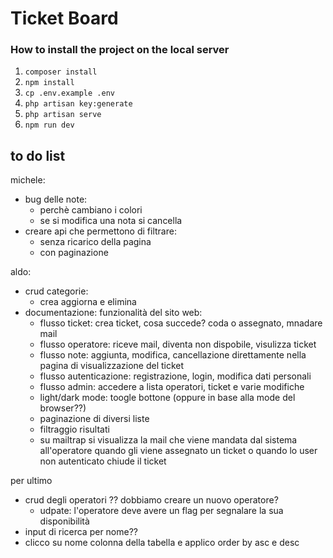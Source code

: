 Ticket Board
===

### How to install the project on the local server
1. `composer install`
2. `npm install`
3. `cp .env.example .env`
4. `php artisan key:generate`
3. `php artisan serve`
4. `npm run dev`


## to do list
michele:
- bug delle note:
  - perchè cambiano i colori
  - se si modifica una nota si cancella 
- creare api che permettono di filtrare:
  - senza ricarico della pagina
  - con paginazione

aldo:
- crud categorie:
  - crea aggiorna e elimina
- documentazione: funzionalità del sito web:
  - flusso ticket: crea ticket, cosa succede? coda o assegnato, mnadare mail
  - flusso operatore: riceve mail, diventa non dispobile, visulizza ticket
  - flusso note: aggiunta, modifica, cancellazione direttamente nella pagina di visualizzazione del ticket
  - flusso autenticazione: registrazione, login, modifica dati personali
  - flusso admin: accedere a lista operatori, ticket e varie modifiche
  - light/dark mode: toogle bottone (oppure in base alla mode del browser??)
  - paginazione di diversi liste
  - filtraggio risultati
  - su mailtrap si visualizza la mail che viene mandata dal sistema all'operatore quando gli viene assegnato un ticket o quando lo user non autenticato chiude il ticket


per ultimo
- crud degli operatori ?? dobbiamo creare un nuovo operatore?
  - udpate: l'operatore deve avere un flag per segnalare la sua disponibilità
- input di ricerca per nome??
- clicco su nome colonna della tabella e applico order by asc e desc